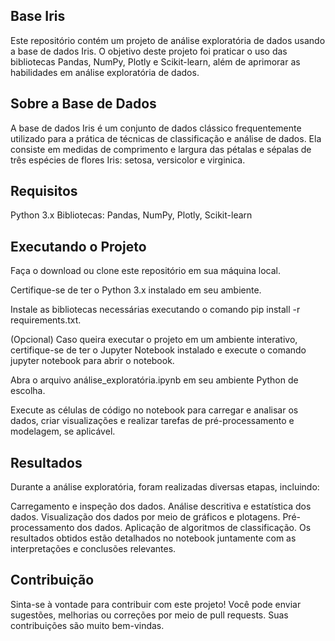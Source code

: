 ## Base Iris
Este repositório contém um projeto de análise exploratória de dados usando a base de dados Iris. O objetivo deste projeto foi praticar o uso das bibliotecas Pandas, NumPy, Plotly e Scikit-learn, além de aprimorar as habilidades em análise exploratória de dados.

## Sobre a Base de Dados
A base de dados Iris é um conjunto de dados clássico frequentemente utilizado para a prática de técnicas de classificação e análise de dados. Ela consiste em medidas de comprimento e largura das pétalas e sépalas de três espécies de flores Iris: setosa, versicolor e virginica.

## Requisitos
Python 3.x
Bibliotecas: Pandas, NumPy, Plotly, Scikit-learn

## Executando o Projeto
Faça o download ou clone este repositório em sua máquina local.

Certifique-se de ter o Python 3.x instalado em seu ambiente.

Instale as bibliotecas necessárias executando o comando pip install -r requirements.txt.

(Opcional) Caso queira executar o projeto em um ambiente interativo, certifique-se de ter o Jupyter Notebook instalado e execute o comando jupyter notebook para abrir o notebook.

Abra o arquivo análise_exploratória.ipynb em seu ambiente Python de escolha.

Execute as células de código no notebook para carregar e analisar os dados, criar visualizações e realizar tarefas de pré-processamento e modelagem, se aplicável.


## Resultados
Durante a análise exploratória, foram realizadas diversas etapas, incluindo:

Carregamento e inspeção dos dados.
Análise descritiva e estatística dos dados.
Visualização dos dados por meio de gráficos e plotagens.
Pré-processamento dos dados.
Aplicação de algoritmos de classificação.
Os resultados obtidos estão detalhados no notebook juntamente com as interpretações e conclusões relevantes.

## Contribuição
Sinta-se à vontade para contribuir com este projeto! Você pode enviar sugestões, melhorias ou correções por meio de pull requests. Suas contribuições são muito bem-vindas.
